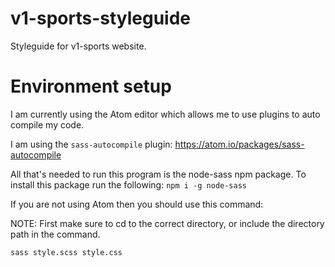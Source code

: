 # v1-sports-styleguide
Styleguide for v1-sports website.

# Environment setup
I am currently using the Atom editor which allows me to use plugins to auto compile my code.

I am using the `sass-autocompile` plugin:
https://atom.io/packages/sass-autocompile

All that's needed to run this program is the node-sass npm package. To install this package run the following:
`npm i -g node-sass`

If you are not using Atom then you should use this command:

NOTE: First make sure to cd to the correct directory, or include the directory path in the command.

`sass style.scss style.css`
